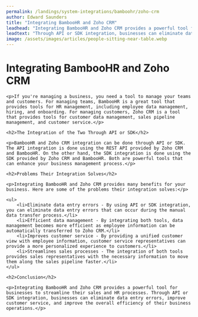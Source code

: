 ```yaml
---
permalink: /landings/system-integrations/bamboohr/zoho-crm
author: Edward Saunders
title: "Integrating BambooHR and Zoho CRM"
leadhead: "Integrating BambooHR and Zoho CRM provides a powerful tool for businesses to streamline their sales and HR processes"
leadtext: "Through API or SDK integration, businesses can eliminate data entry errors, improve customer service, and improve the overall efficiency of their business operations."
image: /assets/images/articles/people-sitting-near-table.webp
---
```

<div class="arttext">
	<h1>Integrating BambooHR and Zoho CRM</h1>

	<p>If you're managing a business, you need a tool to manage your teams and customers. For managing teams, BambooHR is a great tool that provides tools for HR management, including employee data management, hiring, and onboarding. For managing customers, Zoho CRM is a tool that provides tools for customer data management, sales pipeline management, and customer service.</p>

	<h2>The Integration of the Two Through API or SDK</h2>

	<p>BambooHR and Zoho CRM integration can be done through API or SDK. The API integration is done using the REST API provided by Zoho CRM and BambooHR. On the other hand, the SDK integration is done using the SDK provided by Zoho CRM and BambooHR. Both are powerful tools that can enhance your business management process.</p>

	<h2>Problems Their Integration Solves</h2>

	<p>Integrating BambooHR and Zoho CRM provides many benefits for your business. Here are some of the problems their integration solves:</p>

	<ul>
		<li>Eliminate data entry errors - By using API or SDK integration, you can eliminate data entry errors that can occur during the manual data transfer process.</li>
		<li>Efficient data management - By integrating both tools, data management becomes more efficient as employee information can be automatically transferred to Zoho CRM.</li>
		<li>Improves customer service - By providing a unified customer view with employee information, customer service representatives can provide a more personalized experience to customers.</li>
		<li>Streamlines sales processes - The integration of both tools provides sales representatives with the necessary information to move them along the sales pipeline faster.</li>
	</ul>

	<h2>Conclusion</h2>

	<p>Integrating BambooHR and Zoho CRM provides a powerful tool for businesses to streamline their sales and HR processes. Through API or SDK integration, businesses can eliminate data entry errors, improve customer service, and improve the overall efficiency of their business operations.</p>
</div>